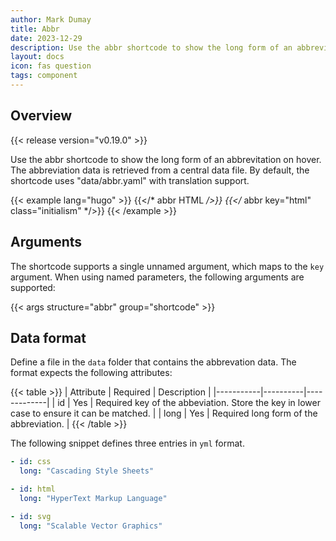 ```yaml
---
author: Mark Dumay
title: Abbr
date: 2023-12-29
description: Use the abbr shortcode to show the long form of an abbrevitation.
layout: docs
icon: fas question
tags: component
---
```


## Overview

{{< release version="v0.19.0" >}}

Use the abbr shortcode to show the long form of an abbrevitation on hover. The abbreviation data is retrieved from a central data file. By default, the shortcode uses "data/abbr.yaml" with translation support.

<!-- markdownlint-disable MD037 -->
{{< example lang="hugo" >}}
{{</* abbr HTML */>}}
{{</* abbr key="html" class="initialism" */>}}
{{< /example >}}
<!-- markdownlint-enable MD037 -->

## Arguments

The shortcode supports a single unnamed argument, which maps to the `key` argument. When using named parameters, the following arguments are supported:

{{< args structure="abbr" group="shortcode" >}}

## Data format

Define a file in the `data` folder that contains the abbrevation data. The format expects the following attributes:

{{< table >}}
| Attribute | Required | Description |
|-----------|----------|-------------|
| id        | Yes      | Required key of the abbeviation. Store the key in lower case to ensure it can be matched. |
| long      | Yes      | Required long form of the abbreviation. |
{{< /table >}}

The following snippet defines three entries in `yml` format.

```yml
- id: css
  long: "Cascading Style Sheets"

- id: html
  long: "HyperText Markup Language"

- id: svg
  long: "Scalable Vector Graphics"
```
